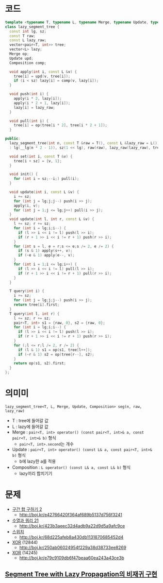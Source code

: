 # 코드
```cpp
template <typename T, typename L, typename Merge, typename Update, typename Composition>
class lazy_segment_tree {
  const int lg, sz;
  const T raw;
  const L lazy_raw;
  vector<pair<T, int>> tree;
  vector<L> lazy;
  Merge op;
  Update upd;
  Composition comp;

  void apply(int i, const L &v) {
    tree[i] = upd(v, tree[i]);
    if (i < sz) lazy[i] = comp(v, lazy[i]);
  }

  void push(int i) {
    apply(i * 2, lazy[i]);
    apply(i * 2 + 1, lazy[i]);
    lazy[i] = lazy_raw;
  }

  void pull(int i) {
    tree[i] = op(tree[i * 2], tree[i * 2 + 1]);
  }

public:
  lazy_segment_tree(int n, const T &raw = T(), const L &lazy_raw = L())
  : lg(__lg(n * 2 - 1)), sz(1 << lg), raw(raw), lazy_raw(lazy_raw), tree(sz * 2, {raw, 1}), lazy(sz * 2, lazy_raw) {}

  void set(int i, const T &v) {
    tree[i + sz] = {v, 1};
  }

  void init() {
    for (int i = sz;--i;) pull(i);
  }

  void update(int i, const L &v) {
    i += sz;
    for (int j = lg;j;j--) push(i >> j);
    apply(i, v);
    for (int j = 1;j <= lg;j++) pull(i >> j);
  }
  void update(int l, int r, const L &v) {
    l += sz; r += sz;
    for (int i = lg;i;i--) {
      if (l >> i << i != l) push(l >> i);
      if (r + 1 >> i << i != r + 1) push(r >> i);
    }
    for (int s = l, e = r;s <= e;s /= 2, e /= 2) {
      if (s & 1) apply(s++, v);
      if (~e & 1) apply(e--, v);
    }
    for (int i = 1;i <= lg;i++) {
      if (l >> i << i != l) pull(l >> i);
      if (r + 1 >> i << i != r + 1) pull(r >> i);
    }
  }

  T query(int i) {
    i += sz;
    for (int j = lg;j;j--) push(i >> j);
    return tree[i].first;
  }
  T query(int l, int r) {
    l += sz; r += sz;
    pair<T, int> s1 = {raw, 0}, s2 = {raw, 0};
    for (int i = lg;i;i--) {
      if (l >> i << i != l) push(l >> i);
      if (r + 1 >> i << i != r + 1) push(r >> i);
    }
    for (;l <= r;l /= 2, r /= 2) {
      if (l & 1) s1 = op(s1, tree[l++]);
      if (~r & 1) s2 = op(tree[r--], s2);
    }
    return op(s1, s2).first;
  }
};
```

# 의미미
`lazy_segment_tree<T, L, Merge, Update, Composition> seg(n, raw, lazy_raw)`

* T : tree에 들어갈 값
* L : lazy에 들어갈 값
* Merge : `pair<T, int> operator() (const pair<T, int>& a, const pair<T, int>& b)` 형식
  * `pair<T, int>.second`는 개수
* Update : `pair<T, int> operator() (const L& a, const pair<T, int>& b)` 형식
  * b에 lazy한 a를 적용
* Composition : `L operator() (const L& a, const L& b)` 형식
  * lazy끼리 합치기기

# 문제
* [구간 합 구하기 2](https://boj.kr/10999)
  * http://boj.kr/e42766420f364af689b5137d756f3241
* [수열과 쿼리 21](https://boj.kr/16975)
  * http://boj.kr/423b3aeec32d4adb9a22d9d5a9afc9ce
* [스위치](https://boj.kr/1395)
  * http://boj.kr/68d225afeb8a430db1131870685452d4
* [XOR](https://boj.kr/12844) (12844)
  * http://boj.kr/250ab06024954f229a38d38733ee8269
* [XOR](https://boj.kr/14245) (14245)
  * http://boj.kr/e79c9109db6f47beaa60ea243a43ce3b

## [Segment Tree with Lazy Propagation의 비재귀 구현](https://www.acmicpc.net/blog/view/117)